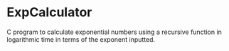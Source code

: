 ExpCalculator
==============

C program to calculate exponential numbers using a recursive function in logarithmic
time in terms of the exponent inputted.
